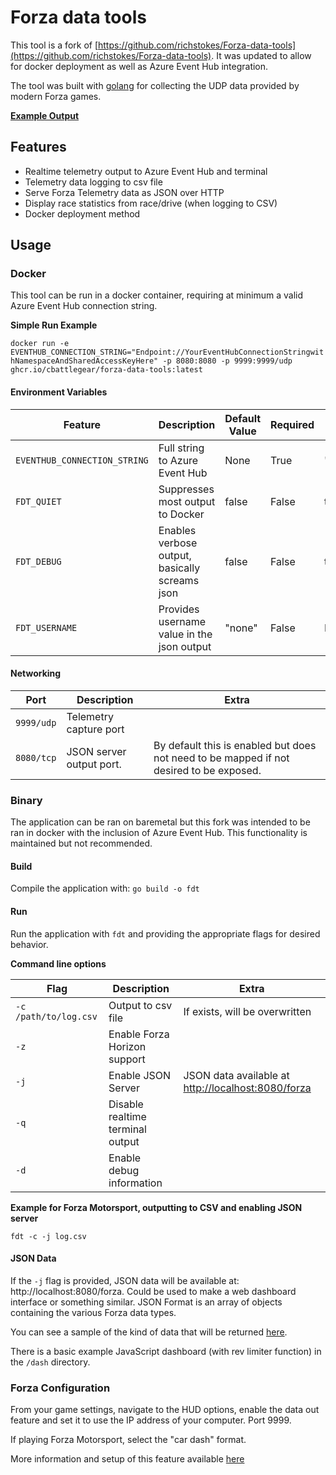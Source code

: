 # Forza data tools

This tool is a fork of [https://github.com/richstokes/Forza-data-tools](https://github.com/richstokes/Forza-data-tools). It was updated to allow for docker deployment as well as Azure Event Hub integration.

The tool was built with [golang](https://golang.org/dl/) for collecting the UDP data provided by modern Forza games.

[**Example Output**](./dash/sample.json)

## Features
- Realtime telemetry output to Azure Event Hub and terminal  
- Telemetry data logging to csv file  
- Serve Forza Telemetry data as JSON over HTTP
- Display race statistics from race/drive (when logging to CSV)
- Docker deployment method

## Usage

### Docker

This tool can be run in a docker container, requiring at minimum a valid Azure Event Hub connection string.

**Simple Run Example**

`docker run -e EVENTHUB_CONNECTION_STRING="Endpoint://YourEventHubConnectionStringwithNamespaceAndSharedAccessKeyHere" -p 8080:8080 -p 9999:9999/udp ghcr.io/cbattlegear/forza-data-tools:latest`

#### Environment Variables

| Feature                | Description                                      | Default Value | Required | Format |
|------------------------|--------------------------------------------------|---------------|----------|--------|
| `EVENTHUB_CONNECTION_STRING` | Full string to Azure Event Hub             | None          | True     | "Endpoint=sb://..." |
| `FDT_QUIET`            | Suppresses most output to Docker                 | false         | False    | true |
| `FDT_DEBUG`            | Enables verbose output, basically screams json   | false         | False    | true |
| `FDT_USERNAME`         | Provides username value in the json output       | "none"        | False    | FreeFormString |

#### Networking

| Port | Description | Extra |
|------|-------------|-------|
| `9999/udp` | Telemetry capture port | |
| `8080/tcp` | JSON server output port. | By default this is enabled but does not need to be mapped if not desired to be exposed.

### Binary

The application can be ran on baremetal but this fork was intended to be ran in docker with the inclusion of Azure Event Hub. This functionality is maintained but not recommended.

#### Build
Compile the application with: `go build -o fdt`  

#### Run

Run the application with `fdt` and providing the appropriate flags for desired behavior.

**Command line options**

| Flag | Description | Extra |
|------|-------------|-------|
| `-c /path/to/log.csv` | Output to csv file | If exists, will be overwritten |
| `-z`  | Enable Forza Horizon support ||
| `-j`  | Enable JSON Server | JSON data available at [http://localhost:8080/forza](http://localhost:8080/forza) |
| `-q`  | Disable realtime terminal output ||
| `-d`  | Enable debug information  ||

**Example for Forza Motorsport, outputting to CSV and enabling JSON server**

`fdt -c -j log.csv`  

#### JSON Data
If the `-j` flag is provided, JSON data will be available at: http://localhost:8080/forza. Could be used to make a web dashboard interface or something similar. JSON Format is an array of objects containing the various Forza data types.  

You can see a sample of the kind of data that will be returned [here](https://github.com/richstokes/Forza-data-tools/blob/master/dash/sample.json).  

There is a basic example JavaScript dashboard (with rev limiter function) in the `/dash` directory.  

### Forza Configuration

From your game settings, navigate to the HUD options, enable the data out feature and set it to use the IP address of your computer. Port 9999.  

If playing Forza Motorsport, select the "car dash" format.

More information and setup of this feature available [here](https://support.forzamotorsport.net/hc/en-us/articles/21742934024211-Forza-Motorsport-Data-Out-Documentation)
